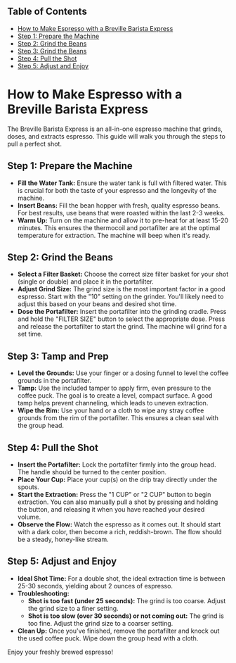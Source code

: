 

## Table of Contents
* [How to Make Espresso with a Breville Barista Express](#how-to-make-espresso-with-a-breville-barista-express)
* [Step 1: Prepare the Machine](#step-1-prepare-the-machine)
* [Step 2: Grind the Beans](#step-2-grind-the-beans)
* [Step 3: Grind the Beans](#step-3-tamp-and-prep)
* [Step 4: Pull the Shot](#step-4-pull-the-shot)
* [Step 5: Adjust and Enjoy](#step-5-adjust-and-enjoy)

# How to Make Espresso with a Breville Barista Express

The Breville Barista Express is an all-in-one espresso machine that grinds, doses, and extracts espresso. This guide will walk you through the steps to pull a perfect shot.

## Step 1: Prepare the Machine

* **Fill the Water Tank:** Ensure the water tank is full with filtered water. This is crucial for both the taste of your espresso and the longevity of the machine.
* **Insert Beans:** Fill the bean hopper with fresh, quality espresso beans. For best results, use beans that were roasted within the last 2-3 weeks.
* **Warm Up:** Turn on the machine and allow it to pre-heat for at least 15-20 minutes. This ensures the thermocoil and portafilter are at the optimal temperature for extraction. The machine will beep when it's ready.

## Step 2: Grind the Beans

* **Select a Filter Basket:** Choose the correct size filter basket for your shot (single or double) and place it in the portafilter.
* **Adjust Grind Size:** The grind size is the most important factor in a good espresso. Start with the "10" setting on the grinder. You'll likely need to adjust this based on your beans and desired shot time.
* **Dose the Portafilter:** Insert the portafilter into the grinding cradle. Press and hold the "FILTER SIZE" button to select the appropriate dose. Press and release the portafilter to start the grind. The machine will grind for a set time.

## Step 3: Tamp and Prep

* **Level the Grounds:** Use your finger or a dosing funnel to level the coffee grounds in the portafilter.
* **Tamp:** Use the included tamper to apply firm, even pressure to the coffee puck. The goal is to create a level, compact surface. A good tamp helps prevent channeling, which leads to uneven extraction.
* **Wipe the Rim:** Use your hand or a cloth to wipe any stray coffee grounds from the rim of the portafilter. This ensures a clean seal with the group head.

## Step 4: Pull the Shot

* **Insert the Portafilter:** Lock the portafilter firmly into the group head. The handle should be turned to the center position.
* **Place Your Cup:** Place your cup(s) on the drip tray directly under the spouts.
* **Start the Extraction:** Press the "1 CUP" or "2 CUP" button to begin extraction. You can also manually pull a shot by pressing and holding the button, and releasing it when you have reached your desired volume.
* **Observe the Flow:** Watch the espresso as it comes out. It should start with a dark color, then become a rich, reddish-brown. The flow should be a steady, honey-like stream.

## Step 5: Adjust and Enjoy

* **Ideal Shot Time:** For a double shot, the ideal extraction time is between 25-30 seconds, yielding about 2 ounces of espresso.
* **Troubleshooting:**
    * **Shot is too fast (under 25 seconds):** The grind is too coarse. Adjust the grind size to a finer setting.
    * **Shot is too slow (over 30 seconds) or not coming out:** The grind is too fine. Adjust the grind size to a coarser setting.
* **Clean Up:** Once you've finished, remove the portafilter and knock out the used coffee puck. Wipe down the group head with a cloth.

Enjoy your freshly brewed espresso!
